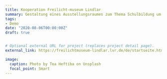 ```yaml
---
title: Kooperation Freilicht-museum Lindlar
summary: Gestaltung eines Ausstellungsraumes zum Thema Schulbildung um die Jahrhundertwende, einschließlich des damaligen "Deutsch Ostafrikas" (jetzt Tanzania)
tags:
- Demo
date: "2020-08-06T00:00:00Z"
draft: true


# Optional external URL for project (replaces project detail page).
external_link: https://freilichtmuseum-lindlar.lvr.de/de/startseite.html

image:
  caption: Photo by Toa Heftiba on Unsplash
  focal_point: Smart
---
```

